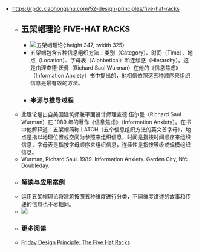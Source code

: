 - https://rpdc.xiaohongshu.com/52-design-principles/five-hat-racks
	- ## **五架帽理论 FIVE-HAT RACKS**
		- ![五架帽理论](https://picasso-static.xiaohongshu.com/fe-platform/0883d028a9a0aed0939aa534052ecf98de434bc7.gif){:height 347, :width 325}
		- 五架帽包含五种信息组织方法：类别（Category）、时间（Time）、地点（Location）、字母表（Alphbetical）和连续感（Hierarchy）。这是由理查德·沃曼（Richard Saul Wurman）在他的《信息焦虑》（Information Anxiety）书中提出的，他相信依照这五种顺序来组织信息是最有效的方法。
		- ### 来源与推导过程
	- 此理论是出自美国建筑师兼平面设计师理查德·伍尔曼（Richard Saul Wurman）在 1989 年的著作《信息焦虑》（Information Anxiety）。在书中他解释道：五架帽简称 LATCH（五个信息组织方法的英文首字母），地点是指以地理位置或空间为参照来组织信息，时间是指按时间顺序来组织信息，字母表是指按字母顺序来组织信息，连续性是指按等级或规模组织信息。
	- Wurman, Richard Saul. 1989. Information Anxiety. Garden City, NY: Doubleday.
	- ### 解读与应用案例
	- 运用五架帽理论将建筑按照五种维度进行分类，不同维度讲述的故事和传递的信息也不尽相同。
	- ![](https://picasso-static.xiaohongshu.com/fe-platform/c259d84b27671e273635db47533f98573855bcb9.png)
	- ### 更多阅读
	- [Friday Design Principle: The Five Hat Racks](https://medium.com/@dariostereo/friday-design-principle-the-five-hat-racks-4460637abe0d)